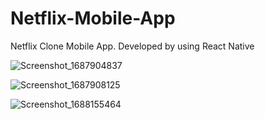 # Netflix-Mobile-App
Netflix Clone Mobile App. Developed by using React Native


![Screenshot_1687904837](https://github.com/AtaSahin/Netflix-Mobile-App/assets/80812122/f099f14d-0752-459c-92ac-7b7165e90a32)

![Screenshot_1687908125](https://github.com/AtaSahin/Netflix-Mobile-App/assets/80812122/2431e4cb-65a1-4f0b-9bec-03cd98811236)

![Screenshot_1688155464](https://github.com/AtaSahin/Netflix-Mobile-App/assets/80812122/79dd06e9-048f-413c-b397-8ac7bc672daa)
